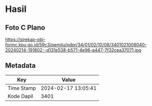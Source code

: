 # Hasil

## Foto C Plano

https://sirekap-obj-formc.kpu.go.id/59c3/pemilu/pdpr/34/01/02/10/08/3401021008040-20240214-191802--d131e538-b571-4e96-a447-7f32cea37071.jpg


## Metadata

| Key        | Value               |
| ---------- | ------------------- |
| Time Stamp | 2024-02-17 13:05:41 |
| Kode Dapil | 3401                |



